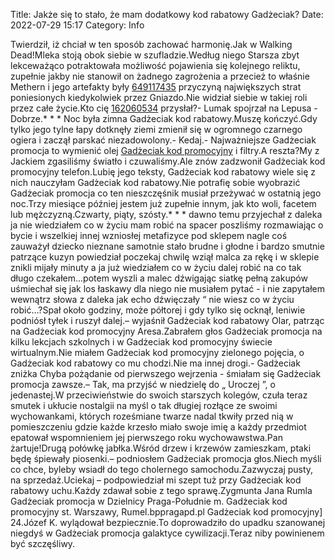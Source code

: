 Title: Jakże się to stało, że mam dodatkowy kod rabatowy Gadżeciak?
Date: 2022-07-29 15:17
Category: Info

Twierdził, iż chciał w ten sposób zachować harmonię.Jak w Walking Dead!Mleka stoją obok siebie w szufladzie.Według niego Starsza zbyt lekceważąco potraktowała możliwość pojawienia się kolejnego reliktu, zupełnie jakby nie stanowił on żadnego zagrożenia a przecież to właśnie Methern i jego artefakty były [649117435](https://telinfo.co/pl/numer/649117435/) przyczyną największych strat poniesionych kiedykolwiek przez Gniazdo.Nie widział siebie w takiej roli przez całe życie.Kto cię [162060534](https://telinfo.co/fr/numero/serie/162/06/05/) przysłał?- Lumak spojrzał na Lepusa - Dobrze.* * * Noc była zimna Gadżeciak kod rabatowy.Muszę kończyć.Gdy tylko jego tylne łapy dotknęły ziemi zmienił się w ogromnego czarnego ogiera i zaczął parskać niezadowolony.- Kedaj.- Najważniejsze Gadżeciak promocja to wymienić olej [Gadżeciak kod promocyjny](https://promki.pl/kody-rabatowe/gadzeciak) i filtry.A reszta?My z Jackiem zgasiliśmy światło i czuwaliśmy.Ale znów zadzwonił Gadżeciak kod promocyjny telefon.Lubię jego teksty, Gadżeciak kod rabatowy wiele się z nich nauczyłam Gadżeciak kod rabatowy.Nie potrafię sobie wyobrazić Gadżeciak promocja co ten nieszczęśnik musiał przeżywać w ostatnią jego noc.Trzy miesiące później jestem już zupełnie innym, jak kto woli, facetem lub mężczyzną.Czwarty, piąty, szósty.* * * dawno temu przyjechał z daleka ja nie wiedziałem co w życiu mam robić na spacer poszliśmy rozmawiając o bycie i wszelkiej innej wzniosłej metafizyce pod sklepem nagle coś zauważył dziecko nieznane samotnie stało brudne i głodne i bardzo smutnie patrzące kuzyn powiedział poczekaj chwilę wziął malca za rękę i w sklepie znikli mijały minuty a ja już wiedziałem co w życiu dalej robić na co tak długo czekałem...potem wyszli a malec dźwigając siatkę pełną zakupów uśmiechał się jak los łaskawy dla niego nie musiałem pytać - i nie zapytałem wewnątrz słowa z daleka jak echo dźwięczały “ nie wiesz co w życiu robić…?Spał około godziny, może półtorej i gdy tylko się ocknął, leniwie podniósł tyłek i ruszył dalej.– wyjaśnił Gadżeciak kod rabatowy Olar, patrząc na Gadżeciak kod promocyjny Aresa.Zabrałem głos Gadżeciak promocja na kilku lekcjach szkolnych i w Gadżeciak kod promocyjny świecie wirtualnym.Nie miałem Gadżeciak kod promocyjny zielonego pojęcia, o Gadżeciak kod rabatowy co mu chodzi.Nie ma innej drogi.- Gadżeciak zniżka Chyba pożądanie od pierwszego wejrzenia - śmiałam się Gadżeciak promocja zawsze.– Tak, ma przyjść w niedzielę do „ Uroczej ”, o jedenastej.W przeciwieństwie do swoich starszych kolegów, czuła teraz smutek i ukłucie nostalgii na myśl o tak długiej rozłące ze swoimi wychowankami, których roześmiane twarze nadal tkwiły przed nią w pomieszczeniu gdzie każde krzesło miało swoje imię a każdy przedmiot epatował wspomnieniem jej pierwszego roku wychowawstwa.Pan żartuje!Drugą połówkę jabłka.Wśród drzew i krzewów zamieszkam, ptaki będę śpiewały piosenki.– podniosłem Gadżeciak promocja głos.Niech myśli co chce, byleby wsiadł do tego cholernego samochodu.Zazwyczaj pusty, na sprzedaż.Uciekaj – podpowiedział mi szept tuż przy Gadżeciak kod rabatowy uchu.Każdy zdawał sobie z tego sprawę.Zygmunta Jana Rumla Gadżeciak promocja w Dzielnicy Praga-Południe m. Gadżeciak kod promocyjny st. Warszawy, Rumel.bppragapd.pl Gadżeciak kod promocyjny] 24.Józef K. wylądował bezpiecznie.To doprowadziło do upadku szanowanej niegdyś w Gadżeciak promocja galaktyce cywilizacji.Teraz niby powinienem być szczęśliwy.

